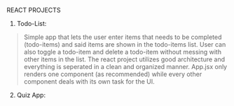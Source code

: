 REACT PROJECTS 

1) Todo-List: 
>Simple app that lets the user enter items that needs to be completed (todo-items) and said items are shown in the todo-items list.
>User can also toggle a todo-item and delete a todo-item without messing with other items in the list. 
>The react project utilizes good architecture and everything is seperated in a clean and organized manner.
  >App.jsx only renders one component (as recommended) while every other component deals with its own task for the UI.

2) Quiz App:

